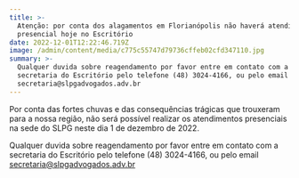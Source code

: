 ```yaml
---
title: >-
  Atenção: por conta dos alagamentos em Florianópolis não haverá atendimento
  presencial hoje no Escritório
date: 2022-12-01T12:22:46.719Z
image: /admin/content/media/c775c55747d79736cffeb02cfd347110.jpg
summary: >-
  Qualquer duvida sobre reagendamento por favor entre em contato com a
  secretaria do Escritório pelo telefone (48) 3024-4166, ou pelo email
  secretaria@slpgadvogados.adv.br
---
```

Por conta das fortes chuvas e das consequências trágicas que trouxeram para a nossa região, não será possível realizar os atendimentos presenciais na sede do SLPG neste dia 1 de dezembro de 2022.

Qualquer duvida sobre reagendamento por favor entre em contato com a secretaria do Escritório pelo telefone (48) 3024-4166, ou pelo email secretaria@slpgadvogados.adv.br
